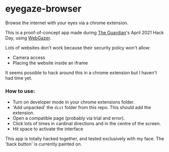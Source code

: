 # eyegaze-browser
Browse the internet with your eyes via a chrome extension.

This is a proof-of-concept app made during [The Guardian](https://github.com/guardian)'s April 2021 Hack Day, using [WebGazer](https://webgazer.cs.brown.edu/).

Lots of websites don't work because their security policy won't allow:
- Camera access
- Placing the website inside an iframe

It seems possible to hack around this in a chrome extension but I haven't had time yet.

### How to use:
- Turn on developer mode in your chrome extensions folder.
- 'Add unpacked' the `dist` folder from this repo. This should add the extension.
- Open a compatible page (probably via trial and error).
- Click lots of times in cardinal directions and in the centre of the screen.
- Hit space to activate the interface

This app is totally hacked together, and tested exclusively with my face. The 'back button' is currently painted on.
